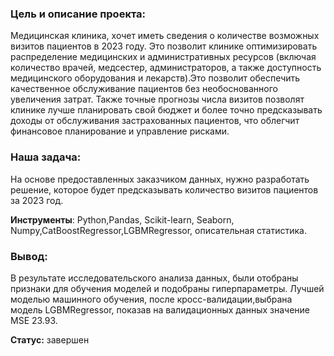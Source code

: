 ### Цель и описание проекта: 
Медицинская клиника, хочет иметь сведения о количестве возможных визитов пациентов в 2023 году. Это позволит клинике оптимизировать распределение медицинских и административных ресурсов (включая количество врачей, медсестер, администраторов, а также доступность медицинского оборудования и лекарств).Это позволит обеспечить качественное обслуживание пациентов без необоснованного увеличения затрат. Также точные прогнозы числа визитов позволят клинике лучше планировать свой бюджет и более точно предсказывать доходы от обслуживания застрахованных пациентов, что облегчит финансовое планирование и управление рисками.

### Наша задача:
На основе предоставленных заказчиком данных, нужно разработать решение, которое будет предсказывать количество визитов пациентов за 2023 год.

**Инструменты**:
Python,Pandas, Scikit-learn, Seaborn, Numpy,CatBoostRegressor,LGBMRegressor, описательная статистика.

### Вывод:
В результате исследовательского анализа данных, были отобраны признаки для обучения моделей и подобраны гиперпараметры. 
Лучшей моделью машинного обучения, после кросс-валидации,выбрана модель LGBMRegressor, показав на валидационных данных значение MSE 23.93.

**Статус:** завершен

